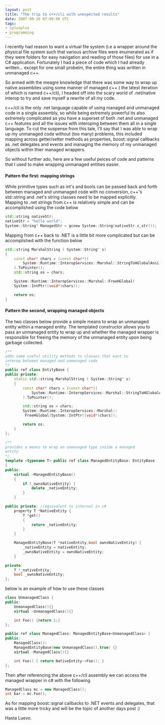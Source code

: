 ```yaml
---
layout: post
title: "The trip to c++/cli with unexpected results"
date: 2007-09-16 07:09:00 UTC
tags:
- cplusplus
- programming
---
```

I recently had reason to want a virtual file system (i.e a wrapper around the physical file system such that various archive files were enumerated as if they were folders for easy navigation and reading of those files) for use in a C# application. Fortunately I had a piece of code which I had already written... except for one small probelm, the entire thing was written in unmanaged c++.   

So armed with the meagre knowledge that there was some way to wrap up native assemblies using some manner of managed c++ ( the latest iteration of which is named c++/cli), I headed off into the scary world of .net/native interop to try and save myself a rewrite of all my code.   

c++/cli is the only .net language capable of using managed and unmanaged code in a single assembly, so while being extremely powerful its also extremely complicated as you have a superset of both .net and unmanaged c++ features and all the issues with interoping between them all in a single language. To cut the suspense from this tale, I'll say that I was able to wrap up my unmanaged code without (too many) problems, this included mapping across getter/setter methods as properties, boost::signal callbacks as .net delegates and events and managing the memory of my unmanaged objects within thier managed wrappers.   

So without further ado, here are a few useful peices of code and patterns that I used to make wrapping unmanaged entities easier.   

#### Pattern the first: mapping strings
While primitive types such as int's and bools can be passed back and forth between managed and unmanaged code with no conversion, c++'s std::string and .net's string classes need to be mapped explicitly.   
Mapping to .net strings from c++ is relatively simple and can be accomplished using the code below   

``` c++
std::string nativeStr;
nativeStr = "hello world";
System::String^ ManagedStr = gcnew System::String(nativeStr.c_str());
```

Mapping from c++ back to .NET is a little bit more complicated but can be accomplished with the function below 

``` c++
std::string MarshalString ( System::String^ s)
{
    const char* chars = (const char*)(
        System::Runtime::InteropServices::Marshal::StringToHGlobalAnsi(s)
    ).ToPointer();
    std::string os = chars;

    System::Runtime::InteropServices::Marshal::FreeHGlobal(
    System::IntPtr((void*)chars));

    return os;
}
```

#### Pattern the second, wrapping managed objects

The two classes below provide a simple means to wrap an unmanaged entity within a managed entity. The templated constructor allows you to pass an unmanaged entity to wrap up and whether the managed wrapper is responsible for freeing the memory of the unmanaged entity upon being garbage collected. 


``` c++
/**
adds some useful utility methods to classes that want to
interop between managed and unmanaged code
*/
public ref class EntityBase {
public private:
    static std::string MarshalString ( System::String^ s)
    {
        const char* chars = (const char*)(
            System::Runtime::InteropServices::Marshal::StringToHGlobalAnsi(s)
        ).ToPointer();

        std::string os = chars;
        System::Runtime::InteropServices::Marshal::
         FreeHGlobal(System::IntPtr((void*)chars));

        return os;
    }
};

/**
provides a means to wrap an unmanaged type inside a managed
entity
*/
template <typename T> public ref class ManagedEntityBase: EntityBase
{
public:
    virtual ~ManagedEntityBase()
    {
        if (_ownsNativeEntity) {
            delete _nativeEntity;
        }
    }

public private: //equivalent to internal in c#
    property T *NativeEntity {
        T *get()
        {
            return _nativeEntity;
        }
    }

    ManagedEntityBase(T *nativeEntity,bool ownsNativeEntity) {
        _nativeEntity = nativeEntity;
        _ownsNativeEntity = ownsNativeEntity;
    }

private:
    T *_nativeEntity;
    bool _ownsNativeEntity;
};
```

below is an example of how to use these classes 

``` c++
class UnmanagedClass {
public:
    UnmanagedClass(){}
    virtual ~UnmanagedClass(){}

    int Foo() {return 1;}
};

public ref class ManagedClass: ManagedEntityBase<UnmanagedClass> {
public:
    ManagedClass():
    ManagedEntityBase(new UnmanagedClass(),true) {}
    virtual ~ManagedClass(){}

    int Foo() { return NativeEntity->Foo(); }
};
```

Then after referencing the above c++/cli assembly we can access the managed wrapper in c# with the following 

``` c++
ManagedClass mc = new ManagedClass();
int bar = mc.Foo();
```

As for mapping boost::signal callbacks to .NET events and delegates, that was a little more tricky and will be the topic of another days post :) 

Hasta Luevo.
